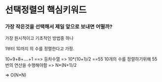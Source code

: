 # 선택정렬의 핵심키워드

### 가장 작은것을 선택해서 제일 앞으로 보내면 어떨까?
가장 원시적이고 기초적인 방법중 하나

1부터 10까지 의 수를 정렬한다고 가정.

10+9+8+....+1   ==> 등차수열
=> 10*(10+1)/2 ==55
10개의 수를 정렬하기위해 55번의 연산을 수행해야함
=> N*(N+1)/2 

=> O(N*N)
